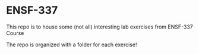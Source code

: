 # ENSF-337
This repo is to house some (not all) interesting lab exercises from ENSF-337 Course

The repo is organized with a folder for each exercise!